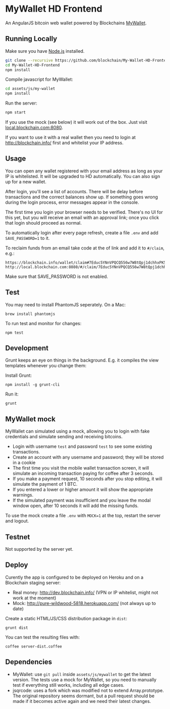 # MyWallet HD Frontend
An AngularJS bitcoin web wallet powered by Blockchains [MyWallet](https://github.com/blockchain/My-Wallet-HD).

## Running Locally

Make sure you have [Node.js](http://nodejs.org/) installed.

```sh
git clone --recursive https://github.com/blockchain/My-Wallet-HD-Frontend.git 
cd My-Wallet-HD-Frontend
npm install
```

Compile javascript for MyWallet:
```sh
cd assets/js/my-wallet
npm install
````

Run the server:
```sh 
npm start
```

If you use the mock (see below) it will work out of the box. Just visit [local.blockchain.com:8080](http://local.blockchain.com:8080/).

If you want to use it with a real wallet then you need to login at http://blockchain.info/ first and whitelist your IP address.

## Usage

You can open any wallet registered with your email address as long as your IP is whitelisted. It will be upgraded to HD automatically. You can also sign up for a new wallet.

After login, you'll see a list of accounts. There will be delay before transactions and the correct balances show up. If something goes wrong during the login process, error messages appear in the console. 

The first time you login your browser needs to be verified. There's no UI for this yet, but you will receive an email with an approval link; once you click that login should proceed as normal.

To automatically login after every page refresh, create a file `.env` and add `SAVE_PASSWORD=1` to it.

To reclaim funds from an email take code at the of link and add it to `#/claim`, e.g.:

    https://blockchain.info/wallet/claim#7Educ5YNnVPQCQ556w7W8tQpj1dchhxPK56vVNab68cK
    http://local.blockchain.com:8080/#/claim/7Educ5YNnVPQCQ556w7W8tQpj1dchhxPK56vVNab68cK

Make sure that SAVE_PASSWORD is not enabled.


## Test

You may need to install PhantomJS seperately. On a Mac:

    brew install phantomjs

To run test and monitor for changes:

    npm test

## Development

Grunt keeps an eye on things in the background. E.g. it compiles the view templates whenever you change them:

Install Grunt:

    npm install -g grunt-cli

Run it:

    grunt

## MyWallet mock

MyWallet can simulated using a mock, allowing you to login with fake credentials and simulate sending and receiving bitcoins. 

* Login with username `test` and password `test` to see some existing transactions.
* Create an account with any username and password; they will be stored in a cookie
* The first time you visit the mobile wallet transaction screen, it will simulate an incoming transaction paying for coffee after 3 seconds.
* If you make a payment request, 10 seconds after you stop editing, it will simulate the payment of 1 BTC.
* If you entered a lower or higher amount it will show the appropriate warnings. 
* If the simulated payment was insufficient and you leave the modal window open, after 10 seconds it will add the missing funds.

To use the mock create a file `.env` with `MOCK=1` at the top, restart the server and logout.

## Testnet

Not supported by the server yet.

## Deploy

Curently the app is configured to be deployed on Heroku and on a Blockchain staging server:

* Real money: http://dev.blockchain.info/ (VPN or IP whitelist, might not work at the moment)
* Mock: http://pure-wildwood-5818.herokuapp.com/ (not always up to date)

Create a static HTML/JS/CSS distribution package in `dist`:

    grunt dist

You can test the resulting files with:

    coffee server-dist.coffee

## Dependencies

* MyWallet: use `git pull` inside `assets/js/mywallet` to get the latest version. The tests use a mock for MyWallet, so you need to manually test if everything still works, including all edge cases.
* jsqrcode: uses a fork which was modified not to extend Array.prototype. The original repository seems dormant, but a pull request should be made if it becomes active again and we need their latest changes.
